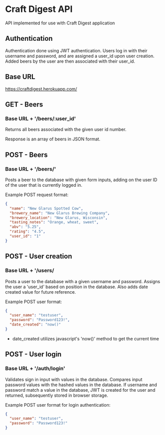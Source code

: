 # Craft Digest API

API implemented for use with Craft Digest application

## Authentication

Authentication done using JWT authentication. Users log in with their username and password, and are assigned a user_id upon user creation. Added beers by the user are then associated with their user_id.

## Base URL

https://craftdigest.herokuapp.com/

## GET - Beers

### Base URL + '/beers/:user_id'

Returns all beers associated with the given user id number. 

Response is an array of beers in JSON format.

## POST - Beers

### Base URL + '/beers/'

Posts a beer to the database with given form inputs, adding on the user ID of the user that is currently logged in.

Example POST request format:
```json
{
  "name": "New Glarus Spotted Cow",
  "brewery_name": "New Glarus Brewing Company",
  "brewery_location": "New Glarus, Wisconsin",
  "tasting_notes": "Orange, wheat, sweet",
  "abv": "5.25",
  "rating": "4.5",
  "user_id": "1"
}
```

## POST - User creation

### Base URL + '/users/

Posts a user to the database with a given username and password. Assigns the user a 'user_id' based on position in the database. Also adds date created value for future reference.

Example POST user format:
```json
{
  "user_name": "testuser",
  "password": "Password123!",
  "date_created": "now()" 
}
```
- date_created utilizes javascript's 'now()' method to get the current time

## POST - User login

### Base URL + '/auth/login'

Validates sign in input with values in the database. Compares input password values with the hashed values in the database. If username and password match a value in the database, JWT is created for the user and returned, subsequently stored in browser storage.

Example POST user format for login authentication:
```json
{
  "user_name": "testuser",
  "password": "Password123!"
}
```
